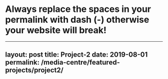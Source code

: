 # Always replace the spaces in your permalink with dash (-) otherwise your website will break!
---
layout: post
title:  Project-2
date:   2019-08-01
permalink: /media-centre/featured-projects/project2/
---
